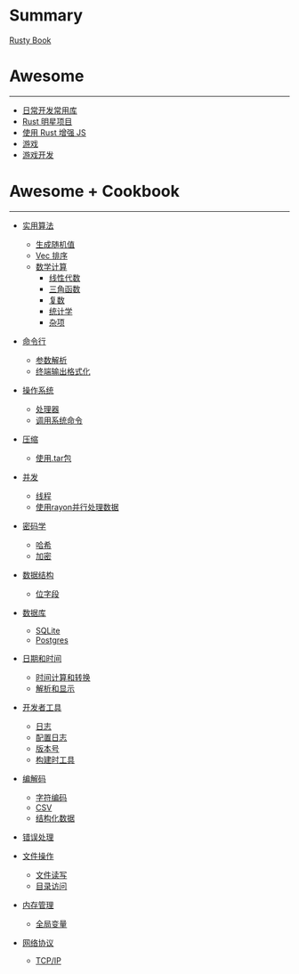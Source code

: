 # Summary

[Rusty Book](about.md)

# Awesome
---
- [日常开发常用库](daily-dev.md)
- [Rust 明星项目](superstar.md)
- [使用 Rust 增强 JS](empowering-js.md)
- [游戏](games.md)
- [游戏开发](gamedev.md)

  
# Awesome + Cookbook
---
- [实用算法](algos/awesome.md)
  - [生成随机值](algos/randomness.md)
  - [Vec 排序](algos/sorting.md)
  - [数学计算]()
    - [线性代数](algos/math/linear-algebra.md)
    - [三角函数](algos/math/trigonometry.md)
    - [复数](algos/math/complex.md)
    - [统计学](algos/math/statistics.md)
    - [杂项](algos/math/misc.md)

- [命令行](cmd/awesome.md)
  - [参数解析](cmd/parsing.md)
  - [终端输出格式化](cmd/ansi.md)

- [操作系统](os/awesome.md)
  - [处理器](os/processor.md)
  - [调用系统命令](os/command.md)

- [压缩]()
  - [使用.tar包](compression/tar.md)


- [并发]()
  - [线程](cocurrency/threads.md)
  - [使用rayon并行处理数据](cocurrency/parallel.md)


- [密码学]()
  - [哈希](cryptography/hashing.md)
  - [加密](cryptography/encryption.md)


- [数据结构]()
  - [位字段](datastructures/bitfield.md)


- [数据库]()
  - [SQLite](database/sqlite.md)
  - [Postgres](database/postgres.md)


- [日期和时间]()
  - [时间计算和转换](datetime/duration.md)
  - [解析和显示](datetime/parsing.md)


- [开发者工具]()
  - [日志](devtools/log.md)
  - [配置日志](devtools/config-log.md)
  - [版本号](devtools/version.md)
  - [构建时工具](devtools/build-tools.md)


- [编解码]()
  - [字符编码](encoding/strings.md)
  - [CSV](encoding/csv.md)
  - [结构化数据](encoding/structured.md)


- [错误处理]()

- [文件操作]()
  - [文件读写](files/read-write.md)
  - [目录访问](files/dir.md)

- [内存管理]()
  - [全局变量](memory/global-vars.md)


- [网络协议]()
  - [TCP/IP](protocols/tcpip.md)

